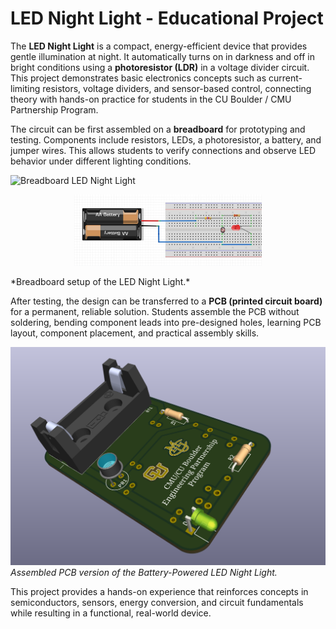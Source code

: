 # LED Night Light - Educational Project

The **LED Night Light** is a compact, energy-efficient device that provides gentle illumination at night. It automatically turns on in darkness and off in bright conditions using a **photoresistor (LDR)** in a voltage divider circuit. This project demonstrates basic electronics concepts such as current-limiting resistors, voltage dividers, and sensor-based control, connecting theory with hands-on practice for students in the CU Boulder / CMU Partnership Program.

The circuit can be first assembled on a **breadboard** for prototyping and testing. Components include resistors, LEDs, a photoresistor, a battery, and jumper wires. This allows students to verify connections and observe LED behavior under different lighting conditions.

![Breadboard LED Night Light]()  
<p align="center">
  <img src="./figures/breadboard_circuit_fritzing.jpg" alt="LED Night Light" width="300"/>
</p>
*Breadboard setup of the LED Night Light.*

After testing, the design can be transferred to a **PCB (printed circuit board)** for a permanent, reliable solution. Students assemble the PCB without soldering, bending component leads into pre-designed holes, learning PCB layout, component placement, and practical assembly skills.

![PCB LED Night Light](./figures/PCB_board.png)  
*Assembled PCB version of the Battery-Powered LED Night Light.*

This project provides a hands-on experience that reinforces concepts in semiconductors, sensors, energy conversion, and circuit fundamentals while resulting in a functional, real-world device.
